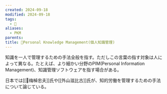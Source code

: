 ```yaml
---
created: 2024-09-18
modified: 2024-09-18
tags:
  - 📝
aliases:
  - PKM
parents: 
title: 📝Personal Knowledge Management(個人知識管理)
---
```

知識を一人で管理するための手法全般を指す。ただしこの言葉の指す対象は人によって異なる。たとえば、より細かい分野のPIM(Personal Information Management)、知識管理ソフトウェアを指す場合がある。

日本では[[👤梅棹忠夫]]氏や[[外山滋比古]]氏が、知的労働を管理するための手法について論じている。